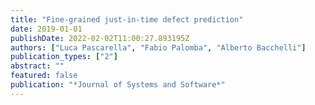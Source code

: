 ```yaml
---
title: "Fine-grained just-in-time defect prediction"
date: 2019-01-01
publishDate: 2022-02-02T11:00:27.893195Z
authors: ["Luca Pascarella", "Fabio Palomba", "Alberto Bacchelli"]
publication_types: ["2"]
abstract: ""
featured: false
publication: "*Journal of Systems and Software*"
---
```


